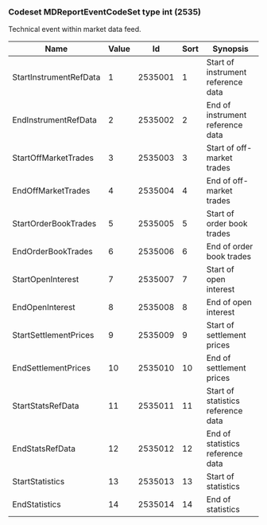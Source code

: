 ### Codeset MDReportEventCodeSet type int (2535)

Technical event within market data feed.

| Name                   | Value | Id      | Sort | Synopsis                           |
|------------------------|-------|---------|------|------------------------------------|
| StartInstrumentRefData | 1     | 2535001 | 1    | Start of instrument reference data |
| EndInstrumentRefData   | 2     | 2535002 | 2    | End of instrument reference data   |
| StartOffMarketTrades   | 3     | 2535003 | 3    | Start of off-market trades         |
| EndOffMarketTrades     | 4     | 2535004 | 4    | End of off-market trades           |
| StartOrderBookTrades   | 5     | 2535005 | 5    | Start of order book trades         |
| EndOrderBookTrades     | 6     | 2535006 | 6    | End of order book trades           |
| StartOpenInterest      | 7     | 2535007 | 7    | Start of open interest             |
| EndOpenInterest        | 8     | 2535008 | 8    | End of open interest               |
| StartSettlementPrices  | 9     | 2535009 | 9    | Start of settlement prices         |
| EndSettlementPrices    | 10    | 2535010 | 10   | End of settlement prices           |
| StartStatsRefData      | 11    | 2535011 | 11   | Start of statistics reference data |
| EndStatsRefData        | 12    | 2535012 | 12   | End of statistics reference data   |
| StartStatistics        | 13    | 2535013 | 13   | Start of statistics                |
| EndStatistics          | 14    | 2535014 | 14   | End of statistics                  |

